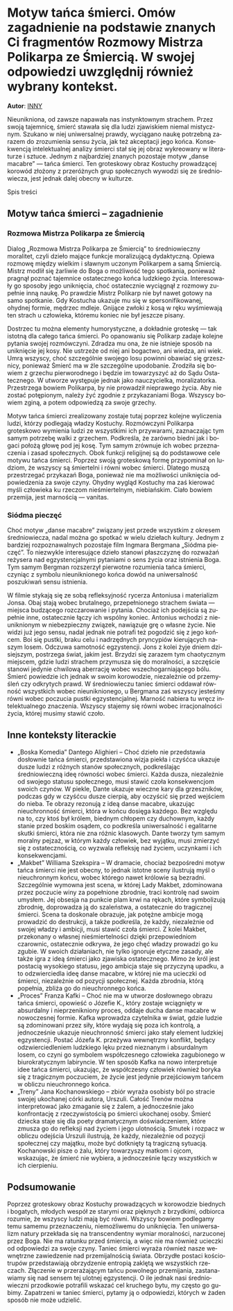 # Motyw tańca śmierci. Omów zagadnienie na podstawie znanych Ci fragmentów Rozmowy Mistrza Polikarpa ze Śmiercią. W swojej odpowiedzi uwzględnij również wybrany kontekst.

**Autor**: [INNY](https://poezja.org/wz/Inny/)

Nie­unik­nio­na, od za­wsze na­pa­wa­ła nas in­stynk­tow­nym stra­chem. Przez swo­ją ta­jem­ni­cę, śmierć sta­wa­ła się dla lu­dzi zja­wi­skiem nie­mal mi­stycz­nym. Szu­ka­no w niej uni­wer­sal­nej praw­dy, wy­cią­ga­no na­ukę po­trzeb­ną za­ra­zem do zro­zu­mie­nia sen­su ży­cia, jak też ak­cep­ta­cji jego koń­ca. Kon­se­kwen­cją in­te­lek­tu­al­nej ana­li­zy śmier­ci stał się jej ob­raz wy­kre­owa­ny w li­te­ra­tu­rze i sztu­ce. Jednym z najbardziej znanych pozostaje motyw „danse macabre” — tańca śmierci. Ten gro­te­sko­wy ob­raz Ko­stu­chy pro­wa­dzą­cej ko­ro­wód zło­żo­ny z prze­róż­nych grup spo­łecz­nych wy­wo­dzi się ze śre­dnio­wie­cza, jest jed­nak da­lej obec­ny w kul­tu­rze.

Spis treści



## Motyw tańca śmierci – zagadnienie

### Rozmowa Mistrza Polikarpa ze Śmiercią

Dia­log „Roz­mo­wa Mi­strza Po­li­kar­pa ze Śmier­cią” to śre­dnio­wiecz­ny moralitet, czy­li dzie­ło ma­ją­ce funk­cje mo­ra­li­zu­ją­cą dy­dak­tycz­ną. Opie­wa roz­mo­wę mię­dzy wiel­kim i sław­nym uczo­nym Po­li­kar­pem a samą Śmier­cią. Mistrz mo­dlił się żar­li­wie do Boga o moż­li­wość tego spo­tka­nia, po­nie­waż pra­gnął po­znać ta­jem­ni­ce osta­tecz­ne­go koń­ca ludz­kie­go ży­cia. In­te­re­so­wa­ły go spo­so­by jego unik­nię­cia, choć osta­tecz­nie wy­cią­gnął z roz­mo­wy zu­peł­nie inną na­ukę. Po praw­dzie Mistrz Po­li­karp nie był na­wet go­to­wy na samo spo­tka­nie. Gdy Kostucha ukazuje mu się w spersonifikowanej, ohydnej formie, mędrzec mdleje. Gni­ją­ce zwło­ki z kosą w ręku wy­śmie­wa­ją ten strach u czło­wie­ka, któ­re­mu ko­niec nie był jesz­cze pi­sa­ny.

Do­strzec tu moż­na ele­men­ty hu­mo­ry­stycz­ne, a do­kład­nie groteskę — tak istot­ną dla ca­łe­go tań­ca śmier­ci. Po opa­no­wa­niu się Po­li­karp za­da­je ko­lej­ne py­ta­nia swo­jej roz­mów­czy­ni. Zdra­dza mu ona, że nie istnieje sposób na uniknięcie jej kosy. Nie ustrze­że od niej ani bo­gac­two, ani wie­dza, ani wiek. Umrą wszy­scy, choć szcze­gól­nie swo­je­go losu po­win­ni oba­wiać się grzesz­ni­cy, po­nie­waż Śmierć ma w źle szcze­gól­ne upodo­ba­nie. Zro­dzi­ła się bo­wiem z grze­chu pier­wo­rod­ne­go i bę­dzie im to­wa­rzy­szyć aż do Sądu Osta­tecz­ne­go. W utwo­rze występuje jednak jako nauczycielka, moralizatorka. Prze­strze­ga bo­wiem Po­li­kar­pa, by nie pro­wa­dził nie­pra­we­go ży­cia. Aby nie zo­stać po­tę­pio­nym, na­le­ży żyć zgod­nie z przy­ka­za­nia­mi Boga. Wszy­scy bo­wiem zgi­ną, a po­tem od­po­wie­dzą za swo­je grze­chy.



Mo­tyw tań­ca śmier­ci zre­ali­zo­wa­ny zo­sta­je tu­taj po­przez kolejne wyliczenia ludzi, którzy podlegają władzy Kostuchy. Roz­mów­czy­ni Po­li­kar­pa groteskowo wymienia ludzi ze wszystkimi ich przywarami, zaznaczając tym samym potrzebę walki z grzechem. Pod­kre­śla, że za­rów­no bied­ni jak i bo­ga­ci po­ło­żą gło­wę pod jej kosę. Tym sa­mym zrów­nu­je ich wo­bec prze­zna­cze­nia i za­sad spo­łecz­nych. Obok funk­cji re­li­gij­nej są do pod­sta­wo­we cele mo­ty­wu tań­ca śmier­ci. Po­przez swo­ją gro­te­sko­wą for­mę przy­po­mi­nał on lu­dziom, że wszy­scy są śmier­tel­ni i rów­ni wo­bec śmier­ci. Dla­te­go mu­szą prze­strze­gać przy­ka­zań Boga, po­nie­waż nie ma moż­li­wo­ści unik­nię­cia od­po­wie­dze­nia za swo­je czy­ny. Ohyd­ny wy­gląd Ko­stu­chy ma zaś kie­ro­wać my­śli czło­wie­ka ku rze­czom nie­śmier­tel­nym, nie­biań­skim. Cia­ło bo­wiem prze­mi­ja, jest mar­no­ścią — vanitas.

### Siódma pieczęć

Choć mo­tyw „dan­se ma­ca­bre” zwią­za­ny jest przede wszyst­kim z okre­sem śre­dnio­wie­cza, na­dal moż­na go spo­tkać w wie­lu dzie­łach kul­tu­ry. Jed­nym z bar­dziej roz­po­zna­wal­nych po­zo­sta­je film In­g­ma­ra Berg­ma­na „Siód­ma pie­częć”. To nie­zwy­kle in­te­re­su­ją­ce dzie­ło sta­no­wi płasz­czy­znę do roz­wa­żań re­ży­se­ra nad eg­zy­sten­cjal­ny­mi py­ta­nia­mi o sens ży­cia oraz ist­nie­nia Boga. Tym sa­mym Bergman rozszerzył pierwotne rozumienia tańca śmierci, czyniąc z symbolu nieuniknionego końca dowód na uniwersalność poszukiwań sensu istnienia.



W fil­mie sty­ka­ją się ze sobą re­flek­syj­ność ry­ce­rza An­to­niu­sa i ma­te­ria­lizm Jon­sa. Obaj sta­ją wo­bec bru­tal­ne­go, prze­peł­nio­ne­go stra­chem świa­ta — miej­sca bu­dzą­ce­go roz­cza­ro­wa­nie i py­ta­nia. Cho­ciaż ich po­dej­ścia są zu­peł­nie inne, osta­tecz­nie łą­czy ich wspól­ny ko­niec. An­to­nius wcho­dzi z nie­unik­nio­nym w nie­bez­piecz­ny zwią­zek, na­wią­zu­je grę o wła­sne ży­cie. Nie wi­dzi już jego sen­su, na­dal jed­nak nie po­tra­fi też po­go­dzić się z jego koń­cem. Boi się pust­ki, bra­ku celu i nad­rzęd­nych pryn­cy­piów kie­ru­ją­cych na­szym lo­sem. Od­czu­wa sa­mot­ność eg­zy­sten­cji. Jons z ko­lei żyje dniem dzi­siej­szym, po­strze­ga świat, ja­kim jest. Brzy­dzi się za­ra­zem tym cha­otycz­nym miej­scem, gdzie lu­dzi stra­chem przy­mu­sza się do mo­ral­no­ści, a szczę­ście sta­no­wi je­dy­nie chwi­lo­wą aber­ra­cję wo­bec wszech­ogar­nia­ją­ce­go bólu. Śmierć po­wie­dzie ich jed­nak w swo­im ko­ro­wo­dzie, nie­za­leż­nie od prze­my­śleń czy od­kry­tych prawd. W śre­dnio­wie­czu ta­niec śmier­ci od­da­wał rów­ność wszyst­kich wo­bec nie­unik­nio­ne­go, u Berg­ma­na zaś wszy­scy je­ste­śmy rów­ni wo­bec po­czu­cia pust­ki eg­zy­sten­cjal­nej. Mar­ność na­bie­ra tu wręcz in­te­lek­tu­al­ne­go zna­cze­nia. Wszy­scy sta­je­my się rów­ni wo­bec ir­ra­cjo­nal­no­ści ży­cia, któ­rej mu­si­my sta­wić czo­ło.

## Inne konteksty literackie

- „Boska Komedia” Dantego Alighieri – Choć dzieło nie przedstawia dosłownie tańca śmierci, przedstawiona wizja piekła i czyśćca ukazuje dusze ludzi z różnych stanów społecznych, podkreślając średniowieczną ideę równości wobec śmierci. Każda dusza, niezależnie od swojego statusu społecznego, musi stawić czoła konsekwencjom swoich czynów. W piekle, Dante ukazuje wieczne kary dla grzeszników, podczas gdy w czyśćcu dusze cierpią, aby oczyścić się przed wejściem do nieba. Te obrazy rezonują z ideą danse macabre, ukazując nieuchronność śmierci, która w końcu dosięga każdego. Bez względu na to, czy ktoś był królem, biednym chłopem czy duchownym, każdy stanie przed boskim osądem, co podkreśla uniwersalność i egalitarne skutki śmierci, która nie zna różnic klasowych. Dante tworzy tym samym moralny pejzaż, w którym każdy człowiek, bez wyjątku, musi zmierzyć się z ostatecznością, co wyzwala refleksję nad życiem, uczynkami i ich konsekwencjami.
- „Makbet” Williama Szekspira – W dramacie, chociaż bezpośredni motyw tańca śmierci nie jest obecny, to jednak istotne sceny ilustrują myśl o nieuchronnym końcu, wobec którego nawet królowie są bezradni. Szczególnie wymowna jest scena, w której Lady Makbet, zdominowana przez poczucie winy za popełnione zbrodnie, traci kontrolę nad swoim umysłem. Jej obsesja na punkcie plam krwi na rękach, które symbolizują zbrodnię, doprowadza ją do szaleństwa, a ostatecznie do tragicznej śmierci. Scena ta doskonale obrazuje, jak potężne ambicje mogą prowadzić do destrukcji, a także podkreśla, że każdy, niezależnie od swojej władzy i ambicji, musi stawić czoła śmierci. Z kolei Makbet, przekonany o własnej nieśmiertelności dzięki przepowiedniom czarownic, ostatecznie odkrywa, że jego chęć władzy prowadzi go ku zgubie. W swoich działaniach, nie tylko ignoruje etyczne zasady, ale także igra z ideą śmierci jako zjawiska ostatecznego. Mimo że król jest postacią wysokiego statusu, jego ambicja staje się przyczyną upadku, a to odzwierciedla ideę danse macabre, w której nie ma ucieczki od śmierci, niezależnie od pozycji społecznej. Każda zbrodnia, którą popełnia, zbliża go do nieuchronnego końca.
- „Proces” Franza Kafki – Choć nie ma w utworze dosłownego obrazu tańca śmierci, opowieść o Józefie K., który zostaje wciągnięty w absurdalny i nieprzenikniony proces, oddaje ducha danse macabre w nowoczesnej formie. Kafka wprowadza czytelnika w świat, gdzie ludzie są zdominowani przez siły, które wydają się poza ich kontrolą, a jednocześnie ukazuje nieuchronność śmierci jako stały element ludzkiej egzystencji. Postać Józefa K. przeżywa wewnętrzny konflikt, będący odzwierciedleniem ludzkiego lęku przed nieznanym i absurdalnym losem, co czyni go symbolem współczesnego człowieka zagubionego w biurokratycznym labiryncie. W ten sposób Kafka na nowo interpretuje idee tańca śmierci, ukazując, że współczesny człowiek również boryka się z tragicznym poczuciem, że życie jest jedynie przejściowym tańcem w obliczu nieuchronnego końca.
- „Treny” Jana Kochanowskiego – zbiór wyraża osobisty ból po stracie swojej ukochanej córki autora, Urszuli. Całość Trenów można interpretować jako zmaganie się z żalem, a jednocześnie jako konfrontację z rzeczywistością po śmierci ukochanej osoby. Śmierć dziecka staje się dla poety dramatycznym doświadczeniem, które zmusza go do refleksji nad życiem i jego ulotnością. Smutek i rozpacz w obliczu odejścia Urszuli ilustrują, że każdy, niezależnie od pozycji społecznej czy majątku, może być dotknięty tą tragiczną sytuacją. Kochanowski pisze o żalu, który towarzyszy matkom i ojcom, wskazując, że śmierć nie wybiera, a jednocześnie łączy wszystkich w ich cierpieniu.

## Podsumowanie

Po­przez gro­te­sko­wy ob­raz Ko­stu­chy pro­wa­dzą­cych w ko­ro­wo­dzie bied­nych i bo­ga­tych, mło­dych we­spół ze sta­ry­mi oraz pięk­nych z brzyd­ki­mi, od­bior­ca ro­zu­mie, że wszy­scy lu­dzi mają być równi. Wszy­scy bo­wiem pod­le­ga­my temu sa­me­mu prze­zna­cze­niu, nie­moż­li­we­mu do unik­nię­cia. Ten uni­wer­sa­lizm na­tu­ry prze­kła­da się na trans­cen­dent­ny wy­miar mo­ral­no­ści, na­rzu­co­nej przez Boga. Nie ma ratunku przed śmiercią, a więc nie ma również ucieczki od odpowiedzi za swoje czyny. Ta­niec śmier­ci wy­ra­ża rów­nież na­sze we­wnętrz­ne za­wie­dze­nie nad prze­mi­jal­no­ścią świa­ta. Obrzy­dłe po­sta­ci ko­ścio­tru­pów przed­sta­wia­ją obrzy­dze­nie en­tro­pią za­klę­tą we wszyst­kich rze­czach. Złą­cze­nie w prze­ra­ża­ją­cym tań­cu po­wol­ne­go prze­mi­ja­nia, za­sta­na­wia­my się nad sen­sem tej ulotnej egzystencji. O ile jed­nak nasi śre­dnio­wiecz­ni przod­ko­wie po­tra­fi­li wska­zać cel kru­che­go bytu, my czę­sto go gu­bi­my. Za­pa­trze­ni w ta­niec śmier­ci, py­ta­my ją o od­po­wie­dzi, któ­rych w ża­den spo­sób nie może udzie­lić.

